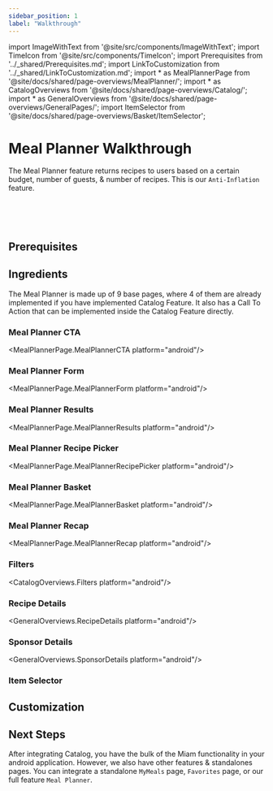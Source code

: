 ```yaml
---
sidebar_position: 1
label: "Walkthrough"
---
```


import ImageWithText from '@site/src/components/ImageWithText';
import TimeIcon from '@site/src/components/TimeIcon';
import Prerequisites from '../_shared/Prerequisites.md';
import LinkToCustomization from '../_shared/LinkToCustomization.md';
import * as MealPlannerPage from '@site/docs/shared/page-overviews/MealPlanner/';
import * as CatalogOverviews from '@site/docs/shared/page-overviews/Catalog/';
import * as GeneralOverviews from '@site/docs/shared/page-overviews/GeneralPages/';
import ItemSelector from '@site/docs/shared/page-overviews/Basket/ItemSelector';

# Meal Planner Walkthrough

The Meal Planner feature returns recipes to users based on a certain budget, number of guests, & number of recipes.
This is our `Anti-Inflation` feature. 

<TimeIcon titleText="Time to read:" timeText="20 minutes" /><br />
<TimeIcon titleText="Time for base implementation:" timeText="4 hours" /><br />
<TimeIcon titleText="Time for full customization:" timeText="1.5 weeks" /><br />

## Prerequisites
<Prerequisites />

## Ingredients

The Meal Planner is made up of 9 base pages, where 4 of them are already implemented if you have implemented Catalog Feature.
It also has a Call To Action that can be implemented inside the Catalog Feature directly.

### Meal Planner CTA
<MealPlannerPage.MealPlannerCTA platform="android"/>

### Meal Planner Form
<MealPlannerPage.MealPlannerForm platform="android"/>

### Meal Planner Results
<MealPlannerPage.MealPlannerResults platform="android"/>

### Meal Planner Recipe Picker
<MealPlannerPage.MealPlannerRecipePicker platform="android"/>

### Meal Planner Basket
<MealPlannerPage.MealPlannerBasket platform="android"/>

### Meal Planner Recap
<MealPlannerPage.MealPlannerRecap platform="android"/>

### Filters
<CatalogOverviews.Filters platform="android"/>

### Recipe Details
<GeneralOverviews.RecipeDetails platform="android"/>

### Sponsor Details
<GeneralOverviews.SponsorDetails platform="android"/>

### Item Selector
<ItemSelector platform="android"/>

[//]: # (## Steps)

[//]: # ()
[//]: # ()
[//]: # (### 1. Create Files & ViewControllers/Pages)

[//]: # (<Steps.CreateFiles />)

[//]: # ()
[//]: # (### 2. Implement MealPlannerCTA)

[//]: # (<Steps.ImplementCTA />)

[//]: # ()
[//]: # (### 3. Implement MealPlannerForm)

[//]: # (<Steps.ImplementForm />)

[//]: # ()
[//]: # (### 4. Implement MealPlannerResults)

[//]: # (<Steps.ImplementResults />)

[//]: # ()
[//]: # (### 5. Implement MealPlannerRecipePicker)

[//]: # (<Steps.ImplementRecipePicker />)

[//]: # ()
[//]: # (### 6. Implement Filters)

[//]: # (<SharedSteps.ImplementFilters />)

[//]: # ()
[//]: # (### 7. Implement RecipeDetails)

[//]: # (<SharedSteps.ImplementRecipeDetails />)

[//]: # ()
[//]: # (### 8. Implement SponsorDetails)

[//]: # (<SharedSteps.ImplementSponsorDetails />)

[//]: # ()
[//]: # (### 9. Implement MealPlannerBasket)

[//]: # (<Steps.ImplementBasket />)

[//]: # ()
[//]: # (### 10. Implement ItemSelector)

[//]: # (<SharedSteps.ImplementItemSelector />)

[//]: # ()
[//]: # (### 11. Implement MealPlannerRecap)

[//]: # (<Steps.ImplementRecap />)

## Customization
<LinkToCustomization />

## Next Steps

After integrating Catalog, you have the bulk of the Miam functionality in your android application. 
However, we also have other features & standalones pages. 
You can integrate a standalone `MyMeals` page, `Favorites` page, or our full feature `Meal Planner`.
